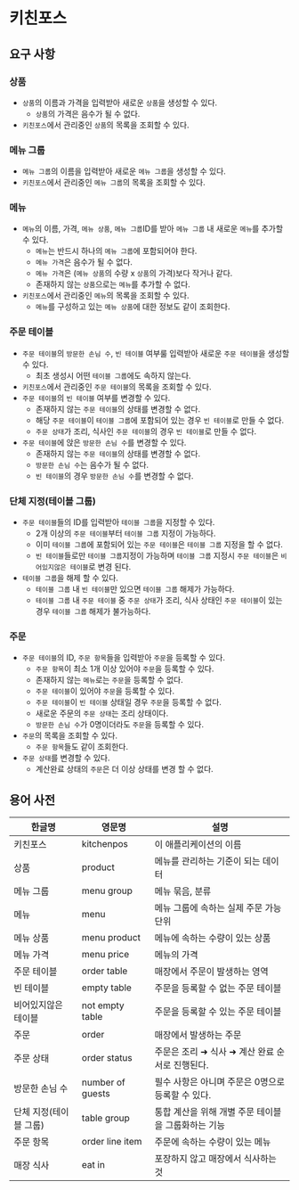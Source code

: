 # 키친포스

## 요구 사항
### 상품
- `상품`의 이름과 가격을 입력받아 새로운 `상품`을 생성할 수 있다.  
  - `상품`의 가격은 음수가 될 수 없다.
- `키친포스`에서 관리중인 `상품`의 목록을 조회할 수 있다.

### 메뉴 그룹
- `메뉴 그룹`의 이름을 입력받아 새로운 `메뉴 그룹`을 생성할 수 있다.
- `키친포스`에서 관리중인 `메뉴 그룹`의 목록을 조회할 수 있다.

### 메뉴
- `메뉴`의 이름, 가격, `메뉴 상품`, `메뉴 그룹`ID를 받아 `메뉴 그룹` 내 새로운 `메뉴`를 추가할 수 있다.
  - `메뉴`는 반드시 하나의 `메뉴 그룹`에 포함되어야 한다.
  - `메뉴 가격`은 음수가 될 수 없다.
  - `메뉴 가격`은 (`메뉴 상품`의 수량 x `상품`의 가격)보다 작거나 같다.
  - 존재하지 않는 `상품`으로는 `메뉴`를 추가할 수 없다.
- `키친포스`에서 관리중인 `메뉴`의 목록을 조회할 수 있다.
  - `메뉴`를 구성하고 있는 `메뉴 상품`에 대한 정보도 같이 조회한다.

### 주문 테이블
- `주문 테이블`의 `방문한 손님 수`, `빈 테이블` 여부룰 입력받아 새로운 `주문 테이블`을 생성할 수 있다.
  - 최초 생성시 어떤 `테이블 그룹`에도 속하지 않는다. 
- `키친포스`에서 관리중인 `주문 테이블`의 목록을 조회할 수 있다.
- `주문 테이블`의 `빈 테이블` 여부를 변경할 수 있다.
  - 존재하지 않는 `주문 테이블`의 상태를 변경할 수 없다.
  - 해당 `주문 테이블`이 `테이블 그룹`에 포함되어 있는 경우 `빈 테이블`로 만들 수 없다. 
  - `주문 상태`가 조리, 식사인 `주문 테이블`의 경우 `빈 테이블`로 만들 수 없다.
- `주문 테이블`에 앉은 `방문한 손님 수`를 변경할 수 있다.
  - 존재하지 않는 `주문 테이블`의 상태를 변경할 수 없다.
  - `방문한 손님 수`는 음수가 될 수 없다.
  - `빈 테이블`의 경우 `방문한 손님 수`를 변경할 수 없다.

### 단체 지정(테이블 그룹)
- `주문 테이블`들의 ID를 입력받아 `테이블 그룹`을 지정할 수 있다.
  - 2개 이상의 `주문 테이블`부터 `테이블 그룹` 지정이 가능하다.
  - 이미 `테이블 그룹`에 포함되어 있는 `주문 테이블`은 `테이블 그룹` 지정을 할 수 없다.
  - `빈 테이블`들로만 `테이블 그룹`지정이 가능하며 `테이블 그룹` 지정시 `주문 테이블`은 `비어있지않은 테이블`로 변경 된다.
- `테이블 그룹`을 해제 할 수 있다.
  - `테이블 그룹` 내 `빈 테이블`만 있으면 `테이블 그룹` 해제가 가능하다.
  - `테이블 그룹` 내 `주문 테이블` 중 `주문 상태`가 조리, 식사 상태인 `주문 테이블`이 있는 경우 `테이블 그룹` 해제가 불가능하다.

### 주문
- `주문 테이블`의 ID, `주문 항목`들을 입력받아 `주문`을 등록할 수 있다.
  - `주문 항목`이 최소 1개 이상 있어야 `주문`을 등록할 수 있다.
  - 존재하지 않는 `메뉴`로는 `주문`을 등록할 수 없다.
  - `주문 테이블`이 있어야 `주문`을 등록할 수 있다.
  - `주문 테이블`이 `빈 테이블` 상태일 경우 `주문`을 등록할 수 없다.
  - 새로운 주문의 `주문 상태`는 조리 상태이다.
  - `방문한 손님 수`가 0명이더라도 `주문`을 등록할 수 있다.
- `주문`의 목록을 조회할 수 있다.
  - `주문 항목`들도 같이 조회한다.
- `주문 상태`를 변경할 수 있다.
  - 계산완료 상태의 `주문`은 더 이상 상태를 변경 할 수 없다.

## 용어 사전

| 한글명           | 영문명              | 설명                            |
|---------------|------------------|-------------------------------|
| 키친포스          | kitchenpos       | 이 애플리케이션의 이름                  |
| 상품            | product          | 메뉴를 관리하는 기준이 되는 데이터           |
| 메뉴 그룹         | menu group       | 메뉴 묶음, 분류                     |
| 메뉴            | menu             | 메뉴 그룹에 속하는 실제 주문 가능 단위        |
| 메뉴 상품         | menu product     | 메뉴에 속하는 수량이 있는 상품             |
| 메뉴 가격         | menu price | 메뉴의 가격                        |      |
| 주문 테이블        | order table      | 매장에서 주문이 발생하는 영역              |
| 빈 테이블         | empty table      | 주문을 등록할 수 없는 주문 테이블           |
| 비어있지않은 테이블    | not empty table  | 주문을 등록할 수 있는 주문 테이블           |
| 주문            | order            | 매장에서 발생하는 주문                  |
| 주문 상태         | order status     | 주문은 조리 ➜ 식사 ➜ 계산 완료 순서로 진행된다. |
| 방문한 손님 수      | number of guests | 필수 사항은 아니며 주문은 0명으로 등록할 수 있다. |
| 단체 지정(테이블 그룹) | table group      | 통합 계산을 위해 개별 주문 테이블을 그룹화하는 기능 |
| 주문 항목         | order line item  | 주문에 속하는 수량이 있는 메뉴             |
| 매장 식사         | eat in           | 포장하지 않고 매장에서 식사하는 것           |
